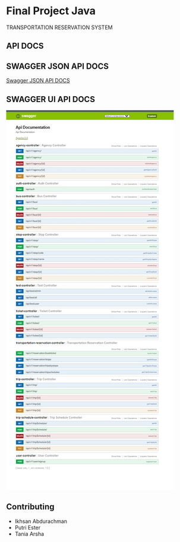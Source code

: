 # Final Project Java
TRANSPORTATION RESERVATION SYSTEM

## API DOCS

## SWAGGER JSON API DOCS

[Swagger JSON API DOCS](https://github.com/ihsbramn/final_project_java_TanPutSan/blob/main/Swaggger.json)


## SWAGGER UI API DOCS

![Swagger UI API DOCS](https://github.com/ihsbramn/final_project_java_TanPutSan/blob/main/swagger.jpeg)

## Contributing

- Ikhsan Abdurachman
- Putri Ester
- Tania Arsha
